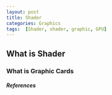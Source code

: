 ```yaml
---
layout: post
title: Shader
categories: Graphics
tags:  [Shader, shader, graphic, GPU]
---
```


## What is Shader
### What is Graphic Cards

##### References
